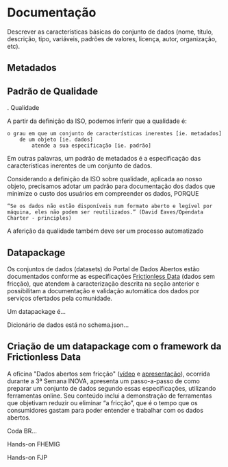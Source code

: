 # Documentação

Descrever as características básicas do conjunto de dados (nome, título, descrição, tipo, variáveis, padrões de valores, licença, autor, organização, etc).



## Metadados

## Padrão de Qualidade

. Qualidade

A partir da definição da ISO, podemos inferir que a qualidade é:

	o grau em que um conjunto de características inerentes [ie. metadados] 
		de um objeto [ie. dados] 
			atende a sua especificação [ie. padrão]

Em outras palavras, um padrão de metadados é a especificação das características inerentes de um conjunto de dados.

Considerando a definição da ISO sobre qualidade, aplicada ao nosso objeto, precisamos adotar um padrão para documentação dos dados que minimize o custo dos usuários em compreender os dados, PORQUE

	“Se os dados não estão disponíveis num formato aberto e legível por máquina, eles não podem ser reutilizados.” (David Eaves/Opendata Charter - principles)

A aferição da qualidade também deve ser um processo automatizado


## Datapackage

Os conjuntos de dados (datasets) do Portal de Dados Abertos estão documentados conforme as especificações [Frictionless Data](https://frictionlessdata.io/) (dados sem fricção), que atendem à caracterização descrita na seção anterior e possibilitam a documentação e validação automática dos dados por serviços ofertados pela comunidade.

Um datapackage é...

Dicionário de dados está no schema.json...


## Criação de um datapackage com o framework da Frictionless Data

A oficina "Dados abertos sem fricção" ([vídeo](https://www.youtube.com/watch?v=tZ0bmlnqMuY) e [apresentação](https://ead.prodemge.gov.br/pluginfile.php/19736/mod_resource/content/2/Dados%20Abertos%20sem%20friccao-DCTA-CGE.pdf)), ocorrida durante a 3ª Semana INOVA, apresenta um passo-a-passo de como preparar um conjunto de dados segundo essas especificações, utilizando ferramentas online. Seu conteúdo inclui a demonstração de ferramentas que objetivam reduzir ou eliminar “a fricção”, que é o tempo que os consumidores gastam para poder entender e trabalhar com os dados abertos.

Coda BR...

Hands-on FHEMIG

Hands-on FJP